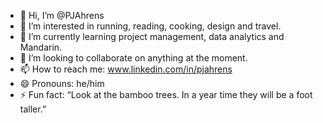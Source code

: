 - 👋 Hi, I’m @PJAhrens
- 👀 I’m interested in running, reading, cooking, design and travel.
- 🌱 I’m currently learning project management, data analytics and Mandarin.
- 💞️ I’m looking to collaborate on anything at the moment.
- 📫 How to reach me: www.linkedin.com/in/pjahrens
- 😄 Pronouns: he/him
- ⚡ Fun fact: “Look at the bamboo trees. In a year time they will be a foot taller.”

<!---
PJAhrens/PJAhrens is a ✨ special ✨ repository because its `README.md` (this file) appears on your GitHub profile.
You can click the Preview link to take a look at your changes.
--->
